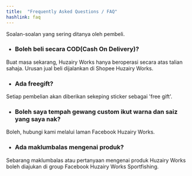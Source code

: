 ```yaml
---
title:  "Frequently Asked Questions / FAQ"
hashlink: faq
---
```


Soalan-soalan yang sering ditanya oleh pembeli.

* ### Boleh beli secara COD(Cash On Delivery)?
Buat masa sekarang, Huzairy Works hanya beroperasi secara atas talian sahaja. Urusan jual beli dijalankan di Shopee Huzairy Works.

* ### Ada freegift?
Setiap pembelian akan diberikan sekeping sticker sebagai 'free gift'.

* ### Boleh saya tempah gewang custom ikut warna dan saiz yang saya nak?
Boleh, hubungi kami melalui laman Facebook Huzairy Works.

* ### Ada maklumbalas mengenai produk?
Sebarang maklumbalas atau pertanyaan mengenai produk Huzairy Works boleh diajukan di group Facebook Huzairy Works Sportfishing.